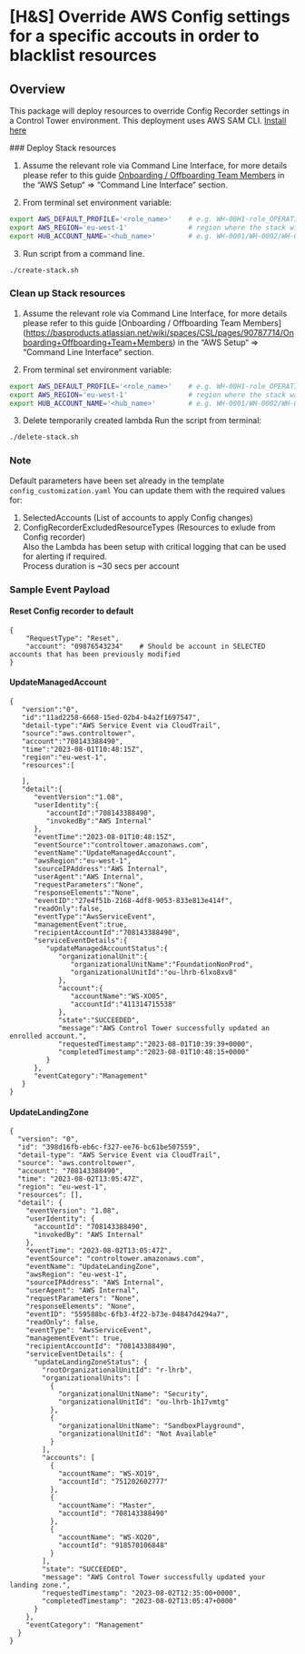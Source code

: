 # [H&S] Override AWS Config settings for a specific accouts in order to blacklist resources

## Overview

This package will deploy resources to override Config Recorder settings in a Control Tower environment.
This deployment uses AWS SAM CLI. [Install here](https://docs.aws.amazon.com/serverless-application-model/latest/developerguide/serverless-sam-cli-install-mac.html)

### Deploy Stack resources

1. Assume the relevant role via Command Line Interface, for more details please refer to this guide [Onboarding / Offboarding Team Members](https://basproducts.atlassian.net/wiki/spaces/CSL/pages/90787714/Onboarding+Offboarding+Team+Members) in the “AWS Setup“ => “Command Line Interface“ section.

2. From terminal set environment variable:
```bash
export AWS_DEFAULT_PROFILE='<role_name>'    # e.g. WH-00H1-role_OPERATIONS
export AWS_REGION='eu-west-1'               # region where the stack will be created. Must be eu-west-1, default CT region
export HUB_ACCOUNT_NAME='<hub_name>'        # e.g. WH-0001/WH-0002/WH-0003
```

3. Run script from a command line.
```bash
./create-stack.sh
```

### Clean up Stack resources

1. Assume the relevant role via Command Line Interface, for more details please refer to this guide [Onboarding / Offboarding Team Members] (https://basproducts.atlassian.net/wiki/spaces/CSL/pages/90787714/Onboarding+Offboarding+Team+Members) in the “AWS Setup“ => “Command Line Interface“ section.

2. From terminal set environment variable:
```bash
export AWS_DEFAULT_PROFILE='<role_name>'    # e.g. WH-00H1-role_OPERATIONS
export AWS_REGION='eu-west-1'               # region where the stack was deployed
export HUB_ACCOUNT_NAME='<hub_name>'        # e.g. WH-0001/WH-0002/WH-0003
```
3. Delete temporarily created lambda
Run the script from terminal:
```bash
./delete-stack.sh
```

### Note
Default parameters have been set already in the template `config_customization.yaml`
You can update them with the required values for:
1. SelectedAccounts (List of accounts to apply Config changes)
2. ConfigRecorderExcludedResourceTypes (Resources to exlude from Config recorder)
\
Also the Lambda has been setup with critical logging that can be used for alerting if required.\
Process duration is ~30 secs per account

### Sample Event Payload
#### Reset Config recorder to default
```
{
    "RequestType": "Reset",
    "account": "09876543234"    # Should be account in SELECTED accounts that has been previously modified
}
```

#### UpdateManagedAccount
```
{
   "version":"0",
   "id":"11ad2258-6668-15ed-02b4-b4a2f1697547",
   "detail-type":"AWS Service Event via CloudTrail",
   "source":"aws.controltower",
   "account":"708143388490",
   "time":"2023-08-01T10:48:15Z",
   "region":"eu-west-1",
   "resources":[

   ],
   "detail":{
      "eventVersion":"1.08",
      "userIdentity":{
         "accountId":"708143388490",
         "invokedBy":"AWS Internal"
      },
      "eventTime":"2023-08-01T10:48:15Z",
      "eventSource":"controltower.amazonaws.com",
      "eventName":"UpdateManagedAccount",
      "awsRegion":"eu-west-1",
      "sourceIPAddress":"AWS Internal",
      "userAgent":"AWS Internal",
      "requestParameters":"None",
      "responseElements":"None",
      "eventID":"27e4f51b-2168-4df8-9053-833e813e414f",
      "readOnly":false,
      "eventType":"AwsServiceEvent",
      "managementEvent":true,
      "recipientAccountId":"708143388490",
      "serviceEventDetails":{
         "updateManagedAccountStatus":{
            "organizationalUnit":{
               "organizationalUnitName":"FoundationNonProd",
               "organizationalUnitId":"ou-lhrb-6lxo8xv8"
            },
            "account":{
               "accountName":"WS-XO05",
               "accountId":"411314715538"
            },
            "state":"SUCCEEDED",
            "message":"AWS Control Tower successfully updated an enrolled account.",
            "requestedTimestamp":"2023-08-01T10:39:39+0000",
            "completedTimestamp":"2023-08-01T10:48:15+0000"
         }
      },
      "eventCategory":"Management"
   }
}
```

#### UpdateLandingZone
```
{
  "version": "0",
  "id": "398d16fb-eb6c-f327-ee76-bc61be507559",
  "detail-type": "AWS Service Event via CloudTrail",
  "source": "aws.controltower",
  "account": "708143388490",
  "time": "2023-08-02T13:05:47Z",
  "region": "eu-west-1",
  "resources": [],
  "detail": {
    "eventVersion": "1.08",
    "userIdentity": {
      "accountId": "708143388490",
      "invokedBy": "AWS Internal"
    },
    "eventTime": "2023-08-02T13:05:47Z",
    "eventSource": "controltower.amazonaws.com",
    "eventName": "UpdateLandingZone",
    "awsRegion": "eu-west-1",
    "sourceIPAddress": "AWS Internal",
    "userAgent": "AWS Internal",
    "requestParameters": "None",
    "responseElements": "None",
    "eventID": "559588bc-6fb3-4f22-b73e-04847d4294a7",
    "readOnly": false,
    "eventType": "AwsServiceEvent",
    "managementEvent": true,
    "recipientAccountId": "708143388490",
    "serviceEventDetails": {
      "updateLandingZoneStatus": {
        "rootOrganizationalUnitId": "r-lhrb",
        "organizationalUnits": [
          {
            "organizationalUnitName": "Security",
            "organizationalUnitId": "ou-lhrb-1h17vmtg"
          },
          {
            "organizationalUnitName": "SandboxPlayground",
            "organizationalUnitId": "Not Available"
          }
        ],
        "accounts": [
          {
            "accountName": "WS-XO19",
            "accountId": "751202602777"
          },
          {
            "accountName": "Master",
            "accountId": "708143388490"
          },
          {
            "accountName": "WS-XO20",
            "accountId": "918570106848"
          }
        ],
        "state": "SUCCEEDED",
        "message": "AWS Control Tower successfully updated your landing zone.",
        "requestedTimestamp": "2023-08-02T12:35:00+0000",
        "completedTimestamp": "2023-08-02T13:05:47+0000"
      }
    },
    "eventCategory": "Management"
  }
}
```